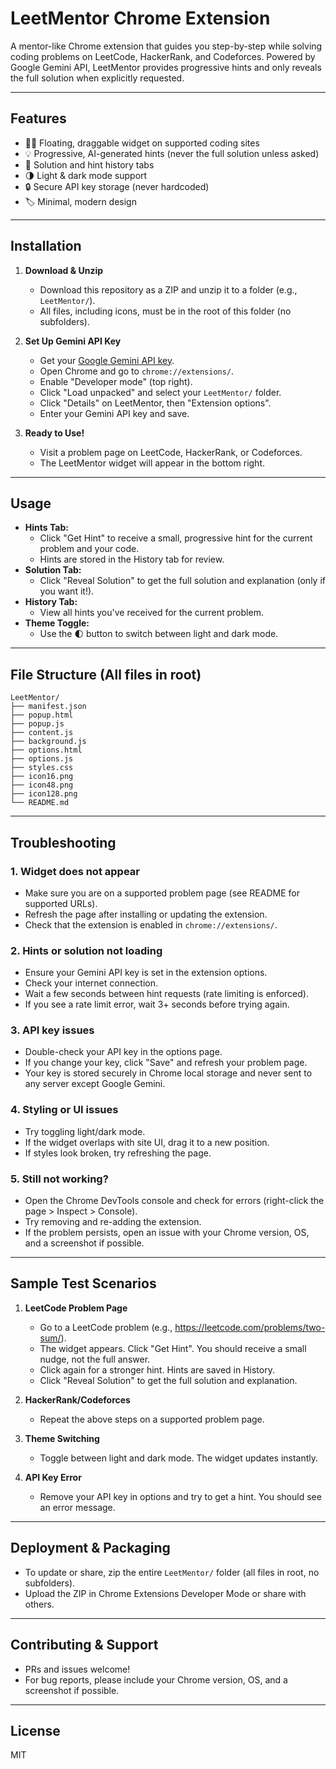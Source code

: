 # LeetMentor Chrome Extension

A mentor-like Chrome extension that guides you step-by-step while solving coding problems on LeetCode, HackerRank, and Codeforces. Powered by Google Gemini API, LeetMentor provides progressive hints and only reveals the full solution when explicitly requested.

---

## Features
- 🧑‍🏫 Floating, draggable widget on supported coding sites
- 💡 Progressive, AI-generated hints (never the full solution unless asked)
- 📝 Solution and hint history tabs
- 🌗 Light & dark mode support
- 🔒 Secure API key storage (never hardcoded)
- 🏷️ Minimal, modern design

---

## Installation

1. **Download & Unzip**
   - Download this repository as a ZIP and unzip it to a folder (e.g., `LeetMentor/`).
   - All files, including icons, must be in the root of this folder (no subfolders).

2. **Set Up Gemini API Key**
   - Get your [Google Gemini API key](https://aistudio.google.com/app/apikey).
   - Open Chrome and go to `chrome://extensions/`.
   - Enable "Developer mode" (top right).
   - Click "Load unpacked" and select your `LeetMentor/` folder.
   - Click "Details" on LeetMentor, then "Extension options".
   - Enter your Gemini API key and save.

3. **Ready to Use!**
   - Visit a problem page on LeetCode, HackerRank, or Codeforces.
   - The LeetMentor widget will appear in the bottom right.

---

## Usage

- **Hints Tab:**
  - Click "Get Hint" to receive a small, progressive hint for the current problem and your code.
  - Hints are stored in the History tab for review.
- **Solution Tab:**
  - Click "Reveal Solution" to get the full solution and explanation (only if you want it!).
- **History Tab:**
  - View all hints you've received for the current problem.
- **Theme Toggle:**
  - Use the 🌓 button to switch between light and dark mode.

---

## File Structure (All files in root)

```
LeetMentor/
├── manifest.json
├── popup.html
├── popup.js
├── content.js
├── background.js
├── options.html
├── options.js
├── styles.css
├── icon16.png
├── icon48.png
├── icon128.png
└── README.md
```

---

## Troubleshooting

### 1. Widget does not appear
- Make sure you are on a supported problem page (see README for supported URLs).
- Refresh the page after installing or updating the extension.
- Check that the extension is enabled in `chrome://extensions/`.

### 2. Hints or solution not loading
- Ensure your Gemini API key is set in the extension options.
- Check your internet connection.
- Wait a few seconds between hint requests (rate limiting is enforced).
- If you see a rate limit error, wait 3+ seconds before trying again.

### 3. API key issues
- Double-check your API key in the options page.
- If you change your key, click "Save" and refresh your problem page.
- Your key is stored securely in Chrome local storage and never sent to any server except Google Gemini.

### 4. Styling or UI issues
- Try toggling light/dark mode.
- If the widget overlaps with site UI, drag it to a new position.
- If styles look broken, try refreshing the page.

### 5. Still not working?
- Open the Chrome DevTools console and check for errors (right-click the page > Inspect > Console).
- Try removing and re-adding the extension.
- If the problem persists, open an issue with your Chrome version, OS, and a screenshot if possible.

---

## Sample Test Scenarios

1. **LeetCode Problem Page**
   - Go to a LeetCode problem (e.g., https://leetcode.com/problems/two-sum/).
   - The widget appears. Click "Get Hint". You should receive a small nudge, not the full answer.
   - Click again for a stronger hint. Hints are saved in History.
   - Click "Reveal Solution" to get the full solution and explanation.

2. **HackerRank/Codeforces**
   - Repeat the above steps on a supported problem page.

3. **Theme Switching**
   - Toggle between light and dark mode. The widget updates instantly.

4. **API Key Error**
   - Remove your API key in options and try to get a hint. You should see an error message.

---

## Deployment & Packaging

- To update or share, zip the entire `LeetMentor/` folder (all files in root, no subfolders).
- Upload the ZIP in Chrome Extensions Developer Mode or share with others.

---

## Contributing & Support
- PRs and issues welcome!
- For bug reports, please include your Chrome version, OS, and a screenshot if possible.

---

## License
MIT
